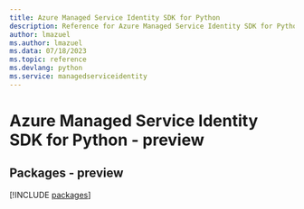 ```yaml
---
title: Azure Managed Service Identity SDK for Python
description: Reference for Azure Managed Service Identity SDK for Python
author: lmazuel
ms.author: lmazuel
ms.data: 07/18/2023
ms.topic: reference
ms.devlang: python
ms.service: managedserviceidentity
---
```

# Azure Managed Service Identity SDK for Python - preview
## Packages - preview
[!INCLUDE [packages](managed-service-identity-index.md)]